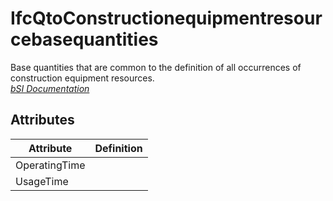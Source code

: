 IfcQtoConstructionequipmentresourcebasequantities
=================================================
Base quantities that are common to the definition of all occurrences of
construction equipment resources.  
[ _bSI
Documentation_](https://standards.buildingsmart.org/IFC/DEV/IFC4_2/FINAL/HTML/schema/ifcconstructionmgmtdomain/qset/qto_constructionequipmentresourcebasequantities.htm)


Attributes
----------
| Attribute     | Definition   |
|---------------|--------------|
| OperatingTime |              |
| UsageTime     |              |

